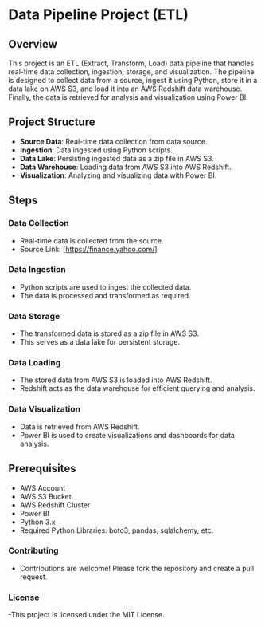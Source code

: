 # Data Pipeline Project (ETL)

## Overview

This project is an ETL (Extract, Transform, Load) data pipeline that handles real-time data collection, ingestion, storage, and visualization. The pipeline is designed to collect data from a source, ingest it using Python, store it in a data lake on AWS S3, and load it into an AWS Redshift data warehouse. Finally, the data is retrieved for analysis and visualization using Power BI.

## Project Structure

- **Source Data**: Real-time data collection from data source.
- **Ingestion**: Data ingested using Python scripts.
- **Data Lake**: Persisting ingested data as a zip file in AWS S3.
- **Data Warehouse**: Loading data from AWS S3 into AWS Redshift.
- **Visualization**: Analyzing and visualizing data with Power BI.

## Steps

### Data Collection
- Real-time data is collected from the source.
- Source Link: [https://finance.yahoo.com/]

### Data Ingestion
- Python scripts are used to ingest the collected data.
- The data is processed and transformed as required.

### Data Storage
- The transformed data is stored as a zip file in AWS S3.
- This serves as a data lake for persistent storage.

### Data Loading
- The stored data from AWS S3 is loaded into AWS Redshift.
- Redshift acts as the data warehouse for efficient querying and analysis.

### Data Visualization
- Data is retrieved from AWS Redshift.
- Power BI is used to create visualizations and dashboards for data analysis.

## Prerequisites

- AWS Account
- AWS S3 Bucket
- AWS Redshift Cluster
- Power BI
- Python 3.x
- Required Python Libraries: boto3, pandas, sqlalchemy, etc.

### Contributing
- Contributions are welcome! Please fork the repository and create a pull request.

### License
-This project is licensed under the MIT License.

